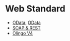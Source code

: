 # Web Standard
* [OData](OData.md),   [OData](OData2.md)
* [SOAP & REST](SOAP&REST.md)
* [Olingo V4](Olingo.md)